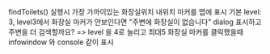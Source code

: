 findToilets() 실행시 가장 가까이있는 화장실위치 내위치 마커를 맵에 표시
기본 level: 3,
level3에서 화장실 마커가 안보인다면
"주변에 화장실이 없습니다" dialog 표시하고 주변을 더 검색할까요? => level 을 4로 늘리고 최대5
화장실 마커를 클릭했을때 infowindow 와 console 같이 표시
